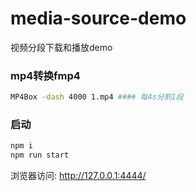 # media-source-demo
视频分段下载和播放demo

### mp4转换fmp4
```bash
MP4Box -dash 4000 1.mp4 #### 每4s分割1段
```

### 启动
```bash
npm i
npm run start
```

浏览器访问: http://127.0.0.1:4444/